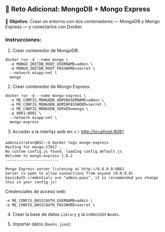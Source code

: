 ## 🧪 Reto Adicional: MongoDB + Mongo Express

🎯 **Objetivo**: Crear un entorno con dos contenedores — MongoDB y Mongo Express — y conectarlos con Docker.

### Instrucciones:

1.  Crear contenedor de MongoDB:

```
docker run -d --name mongo \
  -e MONGO_INITDB_ROOT_USERNAME=admin \
  -e MONGO_INITDB_ROOT_PASSWORD=secret \
  --network miapp-net \
  mongo
```

2.  Crear contenedor de Mongo Express:

```
docker run -d --name mongo-express \
  -e ME_CONFIG_MONGODB_ADMINUSERNAME=admin \
  -e ME_CONFIG_MONGODB_ADMINPASSWORD=secret \
  -e ME_CONFIG_MONGODB_SERVER=mongo \
  -p 8081:8081 \
  --network miapp-net \
  mongo-express
```

3.  Acceder a la interfaz web en: 👉 [http://localhost:8081](http://localhost:8081/)
```
administrator@ASC:~$ docker logs mongo-express
Waiting for mongo:27017...
No custom config.js found, loading config.default.js
Welcome to mongo-express 1.0.2
------------------------

Mongo Express server listening at http://0.0.0.0:8081
Server is open to allow connections from anyone (0.0.0.0)
basicAuth credentials are "admin:pass", it is recommended you change this in your config.js!
```
Credenciales de acceso web:
```
-e ME_CONFIG_BASICAUTH_USERNAME=admin \
-e ME_CONFIG_BASICAUTH_PASSWORD=secret \
```
4.  Crear la base de datos `Library` y la colección `Books`.
    
5.  Importar datos (`books.json`):
    